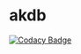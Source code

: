 # akdb
[![Codacy Badge](https://api.codacy.com/project/badge/Grade/92a30aef9177400ea215b2fb4026e230)](https://app.codacy.com/app/TheWildHorse/akdb?utm_source=github.com&utm_medium=referral&utm_content=mschatten/akdb&utm_campaign=badger)